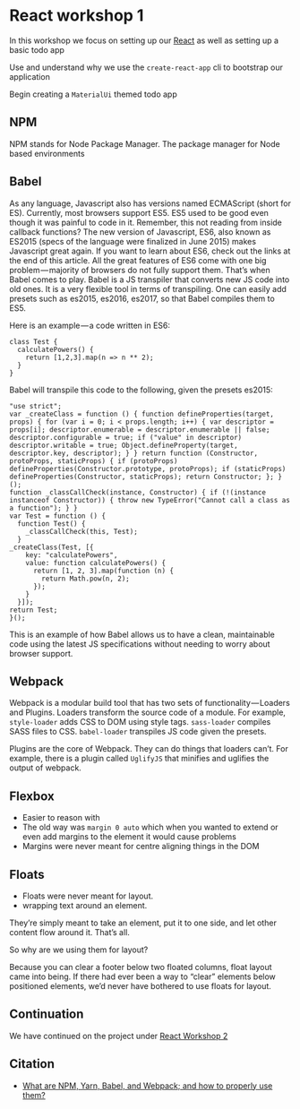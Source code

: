 # React workshop 1

In this workshop we focus on setting up our [React](https://reactjs.org/) as well as setting up a basic todo app

Use and understand why we use the `create-react-app` cli to bootstrap our application

Begin creating a `MaterialUi` themed todo app

## NPM
NPM stands for Node Package Manager.
The package manager for Node based environments

## Babel
As any language, Javascript also has versions named ECMAScript (short for ES). Currently, most browsers support ES5. ES5 used to be good even though it was painful to code in it. Remember, this not reading from inside callback functions? The new version of Javascript, ES6, also known as ES2015 (specs of the language were finalized in June 2015) makes Javascript great again. If you want to learn about ES6, check out the links at the end of this article. All the great features of ES6 come with one big problem — majority of browsers do not fully support them. That’s when Babel comes to play. Babel is a JS transpiler that converts new JS code into old ones. It is a very flexible tool in terms of transpiling. One can easily add presets such as es2015, es2016, es2017, so that Babel compiles them to ES5.

Here is an example — a code written in ES6:
```
class Test {
  calculatePowers() {
    return [1,2,3].map(n => n ** 2);
  }
}
```
Babel will transpile this code to the following, given the presets es2015:

```
"use strict";
var _createClass = function () { function defineProperties(target, props) { for (var i = 0; i < props.length; i++) { var descriptor = props[i]; descriptor.enumerable = descriptor.enumerable || false; descriptor.configurable = true; if ("value" in descriptor) descriptor.writable = true; Object.defineProperty(target, descriptor.key, descriptor); } } return function (Constructor, protoProps, staticProps) { if (protoProps) defineProperties(Constructor.prototype, protoProps); if (staticProps) defineProperties(Constructor, staticProps); return Constructor; }; }();
function _classCallCheck(instance, Constructor) { if (!(instance instanceof Constructor)) { throw new TypeError("Cannot call a class as a function"); } }
var Test = function () {
  function Test() {
    _classCallCheck(this, Test);
  }
_createClass(Test, [{
    key: "calculatePowers",
    value: function calculatePowers() {
      return [1, 2, 3].map(function (n) {
        return Math.pow(n, 2);
      });
    }
  }]);
return Test;
}();
```

This is an example of how Babel allows us to have a clean, maintainable code using the latest JS specifications without needing to worry about browser support.

## Webpack

Webpack is a modular build tool that has two sets of functionality — Loaders and Plugins.
Loaders transform the source code of a module. For example, `style-loader` adds CSS to DOM using style tags.
`sass-loader` compiles SASS files to CSS. `babel-loader` transpiles JS code given the presets.

Plugins are the core of Webpack. They can do things that loaders can’t. For example, there is a plugin called `UglifyJS` that minifies and uglifies the output of webpack.

## Flexbox
* Easier to reason with
* The old way was `margin 0 auto` which when you wanted to extend or even add margins to the element it would cause problems
* Margins were never meant for centre aligning things in the DOM

## Floats
* Floats were never meant for layout.
* wrapping text around an element.

They’re simply meant to take an element, put it to one side, and let other content flow around it. That’s all.

So why are we using them for layout?

Because you can clear a footer below two floated columns, float layout came into being. If there had ever been a way to “clear” elements below positioned elements, we’d never have bothered to use floats for layout.

## Continuation
We have continued on the project under [React Workshop 2](https://github.com/deadcore/react-workshop-number-2)

## Citation
* [What are NPM, Yarn, Babel, and Webpack; and how to properly use them?](https://medium.com/front-end-hacking/what-are-npm-yarn-babel-and-webpack-and-how-to-properly-use-them-d835a758f987)
